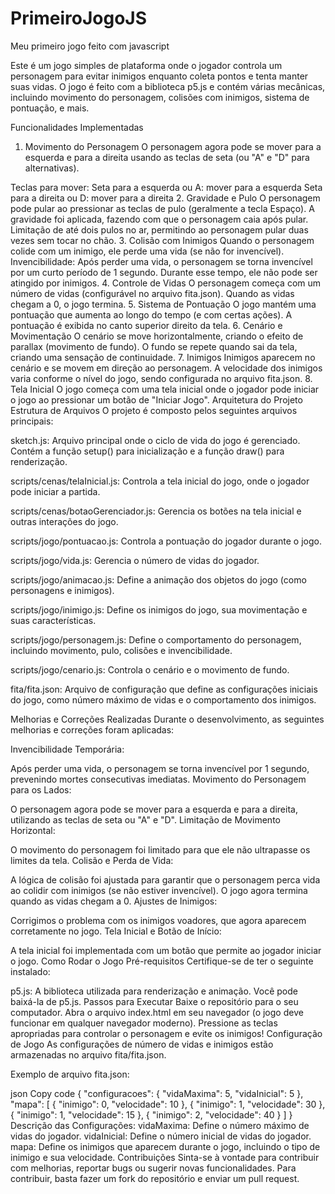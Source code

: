 # PrimeiroJogoJS
 Meu primeiro jogo feito com javascript

Este é um jogo simples de plataforma onde o jogador controla um personagem para evitar inimigos enquanto coleta pontos e tenta manter suas vidas. O jogo é feito com a biblioteca p5.js e contém várias mecânicas, incluindo movimento do personagem, colisões com inimigos, sistema de pontuação, e mais.

Funcionalidades Implementadas
1. Movimento do Personagem
O personagem agora pode se mover para a esquerda e para a direita usando as teclas de seta (ou "A" e "D" para alternativas).

Teclas para mover:
Seta para a esquerda ou A: mover para a esquerda
Seta para a direita ou D: mover para a direita
2. Gravidade e Pulo
O personagem pode pular ao pressionar as teclas de pulo (geralmente a tecla Espaço).
A gravidade foi aplicada, fazendo com que o personagem caia após pular.
Limitação de até dois pulos no ar, permitindo ao personagem pular duas vezes sem tocar no chão.
3. Colisão com Inimigos
Quando o personagem colide com um inimigo, ele perde uma vida (se não for invencível).
Invencibilidade: Após perder uma vida, o personagem se torna invencível por um curto período de 1 segundo. Durante esse tempo, ele não pode ser atingido por inimigos.
4. Controle de Vidas
O personagem começa com um número de vidas (configurável no arquivo fita.json).
Quando as vidas chegam a 0, o jogo termina.
5. Sistema de Pontuação
O jogo mantém uma pontuação que aumenta ao longo do tempo (e com certas ações).
A pontuação é exibida no canto superior direito da tela.
6. Cenário e Movimentação
O cenário se move horizontalmente, criando o efeito de parallax (movimento de fundo).
O fundo se repete quando sai da tela, criando uma sensação de continuidade.
7. Inimigos
Inimigos aparecem no cenário e se movem em direção ao personagem.
A velocidade dos inimigos varia conforme o nível do jogo, sendo configurada no arquivo fita.json.
8. Tela Inicial
O jogo começa com uma tela inicial onde o jogador pode iniciar o jogo ao pressionar um botão de "Iniciar Jogo".
Arquitetura do Projeto
Estrutura de Arquivos
O projeto é composto pelos seguintes arquivos principais:

sketch.js: Arquivo principal onde o ciclo de vida do jogo é gerenciado. Contém a função setup() para inicialização e a função draw() para renderização.

scripts/cenas/telaInicial.js: Controla a tela inicial do jogo, onde o jogador pode iniciar a partida.

scripts/cenas/botaoGerenciador.js: Gerencia os botões na tela inicial e outras interações do jogo.

scripts/jogo/pontuacao.js: Controla a pontuação do jogador durante o jogo.

scripts/jogo/vida.js: Gerencia o número de vidas do jogador.

scripts/jogo/animacao.js: Define a animação dos objetos do jogo (como personagens e inimigos).

scripts/jogo/inimigo.js: Define os inimigos do jogo, sua movimentação e suas características.

scripts/jogo/personagem.js: Define o comportamento do personagem, incluindo movimento, pulo, colisões e invencibilidade.

scripts/jogo/cenario.js: Controla o cenário e o movimento de fundo.

fita/fita.json: Arquivo de configuração que define as configurações iniciais do jogo, como número máximo de vidas e o comportamento dos inimigos.

Melhorias e Correções Realizadas
Durante o desenvolvimento, as seguintes melhorias e correções foram aplicadas:

Invencibilidade Temporária:

Após perder uma vida, o personagem se torna invencível por 1 segundo, prevenindo mortes consecutivas imediatas.
Movimento do Personagem para os Lados:

O personagem agora pode se mover para a esquerda e para a direita, utilizando as teclas de seta ou "A" e "D".
Limitação de Movimento Horizontal:

O movimento do personagem foi limitado para que ele não ultrapasse os limites da tela.
Colisão e Perda de Vida:

A lógica de colisão foi ajustada para garantir que o personagem perca vida ao colidir com inimigos (se não estiver invencível).
O jogo agora termina quando as vidas chegam a 0.
Ajustes de Inimigos:

Corrigimos o problema com os inimigos voadores, que agora aparecem corretamente no jogo.
Tela Inicial e Botão de Início:

A tela inicial foi implementada com um botão que permite ao jogador iniciar o jogo.
Como Rodar o Jogo
Pré-requisitos
Certifique-se de ter o seguinte instalado:

p5.js: A biblioteca utilizada para renderização e animação. Você pode baixá-la de p5.js.
Passos para Executar
Baixe o repositório para o seu computador.
Abra o arquivo index.html em seu navegador (o jogo deve funcionar em qualquer navegador moderno).
Pressione as teclas apropriadas para controlar o personagem e evite os inimigos!
Configuração de Jogo
As configurações de número de vidas e inimigos estão armazenadas no arquivo fita/fita.json.

Exemplo de arquivo fita.json:

json
Copy code
{
  "configuracoes": {
    "vidaMaxima": 5,
    "vidaInicial": 5
  },
  "mapa": [
    {
      "inimigo": 0,
      "velocidade": 10
    },
    {
      "inimigo": 1,
      "velocidade": 30
    },
    {
      "inimigo": 1,
      "velocidade": 15
    },
    {
      "inimigo": 2,
      "velocidade": 40
    }
  ]
}
Descrição das Configurações:
vidaMaxima: Define o número máximo de vidas do jogador.
vidaInicial: Define o número inicial de vidas do jogador.
mapa: Define os inimigos que aparecem durante o jogo, incluindo o tipo de inimigo e sua velocidade.
Contribuições
Sinta-se à vontade para contribuir com melhorias, reportar bugs ou sugerir novas funcionalidades. Para contribuir, basta fazer um fork do repositório e enviar um pull request.


